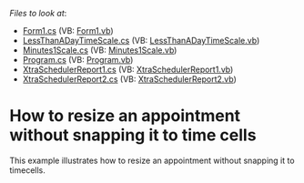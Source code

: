 <!-- default file list -->
*Files to look at*:

* [Form1.cs](./CS/WindowsApplication1/Form1.cs) (VB: [Form1.vb](./VB/WindowsApplication1/Form1.vb))
* [LessThanADayTimeScale.cs](./CS/WindowsApplication1/LessThanADayTimeScale.cs) (VB: [LessThanADayTimeScale.vb](./VB/WindowsApplication1/LessThanADayTimeScale.vb))
* [Minutes1Scale.cs](./CS/WindowsApplication1/Minutes1Scale.cs) (VB: [Minutes1Scale.vb](./VB/WindowsApplication1/Minutes1Scale.vb))
* [Program.cs](./CS/WindowsApplication1/Program.cs) (VB: [Program.vb](./VB/WindowsApplication1/Program.vb))
* [XtraSchedulerReport1.cs](./CS/WindowsApplication1/XtraSchedulerReport1.cs) (VB: [XtraSchedulerReport1.vb](./VB/WindowsApplication1/XtraSchedulerReport1.vb))
* [XtraSchedulerReport2.cs](./CS/WindowsApplication1/XtraSchedulerReport2.cs) (VB: [XtraSchedulerReport2.vb](./VB/WindowsApplication1/XtraSchedulerReport2.vb))
<!-- default file list end -->
# How to resize an appointment without snapping it to time cells


<p>This example illustrates how to resize an appointment without snapping it to timecells.</p>

<br/>


